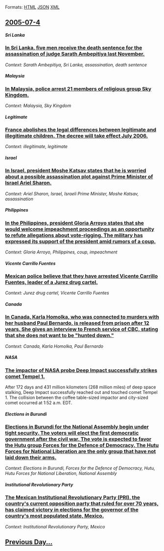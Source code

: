 
Formats: [HTML](2005/07/4/index.html)  [JSON](2005/07/4/index.json)  [XML](2005/07/4/index.xml)  

## [2005-07-4](/news/2005/07/4/index.md)

##### Sri Lanka
### [ In Sri Lanka, five men receive the death sentence for the assassination of judge Sarath Ambepitiya last November. ](/news/2005/07/4/in-sri-lanka-five-men-receive-the-death-sentence-for-the-assassination-of-judge-sarath-ambepitiya-last-november.md)
_Context: Sarath Ambepitiya, Sri Lanka, assassination, death sentence_

##### Malaysia
### [ In Malaysia, police arrest 21 members of religious group Sky Kingdom. ](/news/2005/07/4/in-malaysia-police-arrest-21-members-of-religious-group-sky-kingdom.md)
_Context: Malaysia, Sky Kingdom_

##### Legitimate
### [ France abolishes the legal differences between legitimate and illegitimate children. The decree will take effect July 2006. ](/news/2005/07/4/france-abolishes-the-legal-differences-between-legitimate-and-illegitimate-children-the-decree-will-take-effect-july-2006.md)
_Context: illegitimate, legitimate_

##### Israel
### [ In Israel, president Moshe Katsav states that he is worried about a possible assassination plot against Prime Minister of Israel Ariel Sharon. ](/news/2005/07/4/in-israel-president-moshe-katsav-states-that-he-is-worried-about-a-possible-assassination-plot-against-prime-minister-of-israel-ariel-shar.md)
_Context: Ariel Sharon, Israel, Israeli Prime Minister, Moshe Katsav, assassination_

##### Philippines
### [ In the Philippines, president Gloria Arroyo states that she would welcome impeachment proceedings as an opportunity to refute allegations about vote-rigging. The military has expressed its support of the president amid rumors of a coup. ](/news/2005/07/4/in-the-philippines-president-gloria-arroyo-states-that-she-would-welcome-impeachment-proceedings-as-an-opportunity-to-refute-allegations-a.md)
_Context: Gloria Arroyo, Philippines, coup, impeachment_

##### Vicente Carrillo Fuentes
### [ Mexican police believe that they have arrested Vicente Carrillo Fuentes, leader of a Jurez drug cartel. ](/news/2005/07/4/mexican-police-believe-that-they-have-arrested-vicente-carrillo-fuentes-leader-of-a-juarez-drug-cartel.md)
_Context: Jurez drug cartel, Vicente Carrillo Fuentes_

##### Canada
### [ In Canada, Karla Homolka, who was connected to murders with her husband Paul Bernardo, is released from prison after 12 years. She gives an interview to French service of CBC, stating that she does not want to be "hunted down." ](/news/2005/07/4/in-canada-karla-homolka-who-was-connected-to-murders-with-her-husband-paul-bernardo-is-released-from-prison-after-12-years-she-gives-an.md)
_Context: Canada, Karla Homolka, Paul Bernardo_

##### NASA
### [ The impactor of NASA probe Deep Impact successfully strikes comet Tempel 1. ](/news/2005/07/4/the-impactor-of-nasa-probe-deep-impact-successfully-strikes-comet-tempel-1.md)
After 172 days and 431 million kilometers (268 million miles) of deep space stalking, Deep Impact successfully reached out and touched comet Tempel 1. The collision between the coffee table-sized impactor and city-sized comet occurred at 1:52 a.m. EDT.

##### Elections in Burundi
### [ Elections in Burundi for the National Assembly begin under tight security. The voters will elect the first democratic government after the civil war. The vote is expected to favor the Hutu group Forces for the Defence of Democracy. The Hutu Forces for National Liberation are the only group that have not laid down their arms. ](/news/2005/07/4/elections-in-burundi-for-the-national-assembly-begin-under-tight-security-the-voters-will-elect-the-first-democratic-government-after-the.md)
_Context: Elections in Burundi, Forces for the Defence of Democracy, Hutu, Hutu Forces for National Liberation, National Assembly_

##### Institutional Revolutionary Party
### [ The Mexican Institutional Revolutionary Party (PRI), the country's current opposition party that ruled for over 70 years, has claimed victory in elections for the governor of the country's most populated state, Mexico. ](/news/2005/07/4/the-mexican-institutional-revolutionary-party-pri-the-country-s-current-opposition-party-that-ruled-for-over-70-years-has-claimed-victo.md)
_Context: Institutional Revolutionary Party, Mexico_

## [Previous Day...](/news/2005/07/3/index.md)

